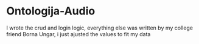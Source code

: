 # Ontologija-Audio

I wrote the crud and login logic, everything else was written by my college friend Borna Ungar, i just ajusted the values to fit my data

